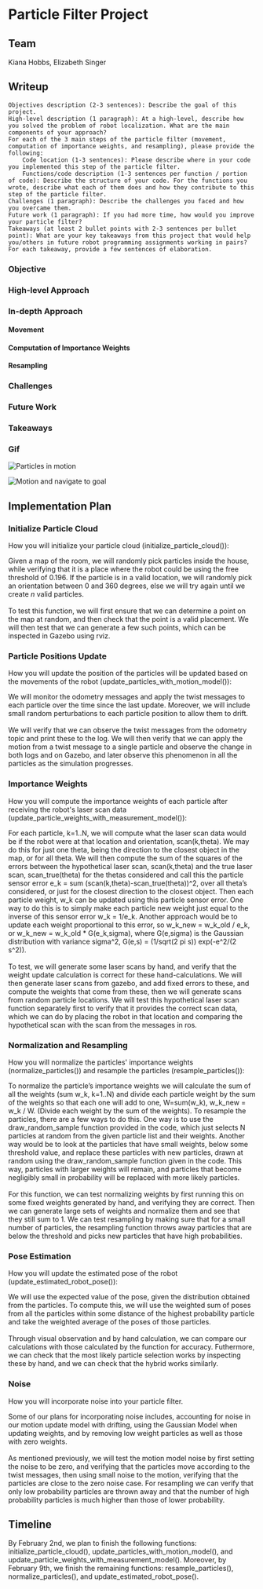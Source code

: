 # Particle Filter Project

## Team
Kiana Hobbs, Elizabeth Singer

## Writeup

    Objectives description (2-3 sentences): Describe the goal of this project.
    High-level description (1 paragraph): At a high-level, describe how you solved the problem of robot localization. What are the main components of your approach?
    For each of the 3 main steps of the particle filter (movement, computation of importance weights, and resampling), please provide the following:
        Code location (1-3 sentences): Please describe where in your code you implemented this step of the particle filter.
        Functions/code description (1-3 sentences per function / portion of code): Describe the structure of your code. For the functions you wrote, describe what each of them does and how they contribute to this step of the particle filter.
    Challenges (1 paragraph): Describe the challenges you faced and how you overcame them.
    Future work (1 paragraph): If you had more time, how would you improve your particle filter?
    Takeaways (at least 2 bullet points with 2-3 sentences per bullet point): What are your key takeaways from this project that would help you/others in future robot programming assignments working in pairs? For each takeaway, provide a few sentences of elaboration.

### Objective
### High-level Approach
### In-depth Approach
#### Movement
#### Computation of Importance Weights
#### Resampling
### Challenges
### Future Work
### Takeaways
### Gif
![Particles in motion](particle_filter.gif)

![Motion and navigate to goal](particle_filter_movie.gif)

## Implementation Plan
### Initialize Particle Cloud
How you will initialize your particle cloud (initialize_particle_cloud()):


Given a map of the room, we will randomly pick particles inside the house, while verifying that it is a place where the robot could be using the free threshold of 0.196. If the particle is in a valid location, we will randomly pick an orientation between 0 and 360 degrees, else we will try again until we create *n* valid particles. 
</br></br>
To test this function, we will first ensure that we can determine a point on the map at random, and then check that the point is a valid placement. We will then test that we can generate a few such points, which can be inspected in Gazebo using rviz.

### Particle Positions Update
How you will update the position of the particles will be updated based on the movements of the robot (update_particles_with_motion_model()):


We will monitor the odometry messages and apply the twist messages to each particle over the time since the last update. Moreover, we will include small random perturbations to each particle position to allow them to drift.
</br></br>
We will verify that we can observe the twist messages from the odometry topic and print these to the log. We will then verify that we can apply the motion from a twist message to a single particle and observe the change in both logs and on Gazebo, and later observe this phenomenon in all the particles as the simulation progresses. 

### Importance Weights
How you will compute the importance weights of each particle after receiving the robot's laser scan data (update_particle_weights_with_measurement_model()):


For each particle, k=1..N, we will compute what the laser scan data would be if the robot were at that location and orientation, scan(k,theta). We may do this for just one theta, being the direction to the closest object in the map, or for all theta. We will then compute the sum of the squares of the errors between the hypothetical laser scan, scan(k,theta) and the true laser scan, scan_true(theta) for the thetas considered and call this the particle sensor error e_k = sum (scan(k,theta)-scan_true(theta))^2, over all theta’s considered, or just for the closest direction to the closest object. Then each particle weight, w_k can be updated using this particle sensor error. One way to do this is to simply make each particle new weight just equal to the inverse of this sensor error w_k = 1/e_k.  Another approach would be to update each weight proportional to this error, so w_k_new = w_k_old / e_k, or w_k_new = w_k_old * G(e_k,sigma), where G(e,sigma) is the Gaussian distribution with variance sigma^2, G(e,s) = (1/sqrt(2 pi s)) exp(-e^2/(2 s^2)). 
</br></br>
To test, we will generate some laser scans by hand, and verify that the weight update calculation is correct for these hand-calculations. We will then generate laser scans from gazebo, and add fixed errors to these, and compute the weights that come from these, then we will generate scans from random particle locations. We will test this hypothetical laser scan function separately first to verify that it provides the correct scan data, which we can do by placing the robot in that location and comparing the hypothetical scan with the scan from the messages in ros.

### Normalization and Resampling
How you will normalize the particles' importance weights (normalize_particles()) and resample the particles (resample_particles()):


To normalize the particle’s importance weights we will calculate the sum of all the weights (sum w_k, k=1..N) and divide each particle weight by the sum of the weights so that each one will add to one, W=sum(w_k), w_k_new = w_k / W. (Divide each weight by the sum of the weights). To resample the particles, there are a few ways to do this. One way is to use the draw_random_sample function provided in the code, which just selects N particles at random from the given particle list and their weights. Another way would be to look at the particles that have small weights, below some threshold value, and replace these particles with new particles, drawn at random using the draw_random_sample function given in the code. This way, particles with larger weights will remain, and particles that become negligibly small in probability will be replaced with more likely particles. 
</br></br>
For this function, we can test normalizing weights by first running this on some fixed weights generated by hand, and verifying they are correct. Then we can generate large sets of weights and normalize them and see that they still sum to 1. We can test resampling by making sure that for a small number of particles, the resampling function throws away particles that are below the threshold and picks new particles that have high probabilities. 

### Pose Estimation
How you will update the estimated pose of the robot (update_estimated_robot_pose()):


We will use the expected value of the pose, given the distribution obtained from the particles. To compute this, we will use the weighted sum of poses from all the particles within some distance of the highest probability particle and take the weighted average of the poses of those particles.
</br></br>
Through visual observation and by hand calculation, we can compare our calculations with those calculated by the function for accuracy. Futhermore, we can check that the most likely particle selection works by inspecting these by hand, and we can check that the hybrid works similarly.

### Noise
How you will incorporate noise into your particle filter.


Some of our plans for incorporating noise includes, accounting for noise in our motion update model with drifting, using the Gaussian Model when updating weights, and by removing low weight particles as well as those with zero weights.
</br></br> 
As mentioned previously, we will test the motion model noise by first setting the noise to be zero, and verifying that the particles move according to the twist messages, then using small noise to the motion, verifying that the particles are close to the zero noise case. For resampling we can verify that only low probability particles are thrown away and that the number of high probability particles is much higher than those of lower probability. 

## Timeline
By February 2nd, we plan to finish the following functions: initialize_particle_cloud(), update_particles_with_motion_model(), and update_particle_weights_with_measurement_model(). Moreover, by February 9th, we finish the remaining functions: resample_particles(), normalize_particles(), and update_estimated_robot_pose().
